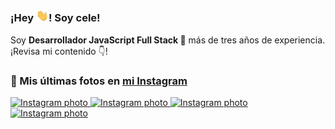 <h3>¡Hey <img src="https://raw.githubusercontent.com/ABSphreak/ABSphreak/master/gifs/Hi.gif" width="20px" decondig="async">! Soy cele!</h3>

<p>Soy <strong>Desarrollador JavaScript Full Stack 🚀</strong> más de tres años de experiencia.<br />¡Revisa mi contenido 👇!</p>

### 📸 Mis últimas fotos en [mi Instagram](https://instagram.com/cele)


<a href='https://instagram.com/p/C1UpuSGLQiG' target='_blank'>
  <img width='20%' src='https://instagram.flba2-1.fna.fbcdn.net/v/t51.29350-15/412513918_1325803934584302_4400498733289087214_n.jpg?stp=dst-jpg_e15&_nc_ht=instagram.flba2-1.fna.fbcdn.net&_nc_cat=106&_nc_ohc=A42huk9LaCoQ7kNvgHOanuq&edm=APU89FABAAAA&ccb=7-5&oh=00_AYDHml-l4Vma_rXWozdPHsvez-mI8S6-naJQmXQaa5-yfw&oe=66756D1D&_nc_sid=bc0c2c' alt='Instagram photo' />
</a>
<a href='https://instagram.com/p/CzMY3lzxgmx' target='_blank'>
  <img width='20%' src='https://instagram.flba2-1.fna.fbcdn.net/v/t51.29350-15/398916226_819142863293745_2426123683154743297_n.webp?stp=dst-jpg_e35&_nc_ht=instagram.flba2-1.fna.fbcdn.net&_nc_cat=109&_nc_ohc=zTyUIvVCk4kQ7kNvgFbOZgu&edm=APU89FABAAAA&ccb=7-5&oh=00_AYDrgKXSn-9V6BkCtdcI9NB58JAP3J4MhY6sP9jmaRTaaQ&oe=66756C0C&_nc_sid=bc0c2c' alt='Instagram photo' />
</a>
<a href='https://instagram.com/p/CygbQv4uqxM' target='_blank'>
  <img width='20%' src='https://instagram.flba2-1.fna.fbcdn.net/v/t51.29350-15/391525959_236593062741789_5868561716480810596_n.webp?stp=dst-jpg_e35&_nc_ht=instagram.flba2-1.fna.fbcdn.net&_nc_cat=109&_nc_ohc=lKrnECiG7l0Q7kNvgEG_u2Y&edm=APU89FABAAAA&ccb=7-5&oh=00_AYCpkjvAsRCmCyjsTCx6Yx7BaOnEf-kQyckvi3zjazaU3w&oe=66757248&_nc_sid=bc0c2c' alt='Instagram photo' />
</a>
<a href='https://instagram.com/p/CxTmOF6vN8M' target='_blank'>
  <img width='20%' src='https://instagram.flba2-1.fna.fbcdn.net/v/t51.29350-15/378565944_323878180141713_8920720304536029091_n.jpg?stp=dst-jpg_e15&_nc_ht=instagram.flba2-1.fna.fbcdn.net&_nc_cat=109&_nc_ohc=eF5z3LNJv2IQ7kNvgGImnFR&edm=APU89FABAAAA&ccb=7-5&oh=00_AYCZMCZ77WrVi7S6HCwecZRN5lO_MrjIROGMMhs2_i6H8A&oe=66756C12&_nc_sid=bc0c2c' alt='Instagram photo' />
</a>
